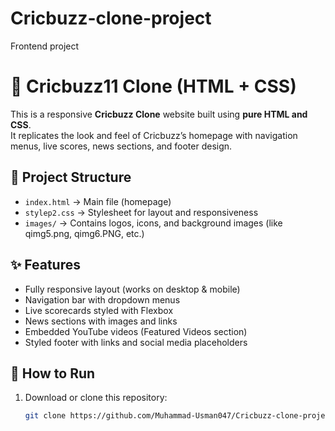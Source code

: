 # Cricbuzz-clone-project
Frontend project

# 🏏 Cricbuzz11 Clone (HTML + CSS)

This is a responsive **Cricbuzz Clone** website built using **pure HTML and CSS**.  
It replicates the look and feel of Cricbuzz’s homepage with navigation menus, live scores, news sections, and footer design.

## 📂 Project Structure
- `index.html` → Main file (homepage)
- `stylep2.css` → Stylesheet for layout and responsiveness
- `images/` → Contains logos, icons, and background images (like qimg5.png, qimg6.PNG, etc.)

## ✨ Features
- Fully responsive layout (works on desktop & mobile)
- Navigation bar with dropdown menus
- Live scorecards styled with Flexbox
- News sections with images and links
- Embedded YouTube videos (Featured Videos section)
- Styled footer with links and social media placeholders

## 🚀 How to Run
1. Download or clone this repository:
   ```bash
   git clone https://github.com/Muhammad-Usman047/Cricbuzz-clone-project.git
